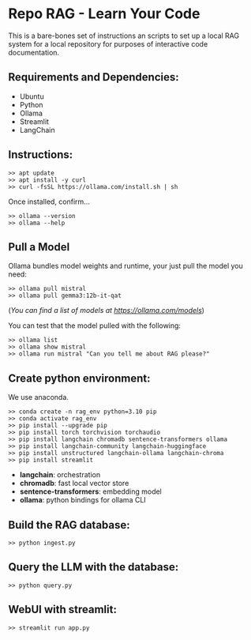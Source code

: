 Repo RAG - Learn Your Code
==========================

This is a bare-bones set of instructions an scripts to set up a local RAG
system for a local repository for purposes of interactive code documentation.

Requirements and Dependencies:
------------------------------

- Ubuntu
- Python
- Ollama
- Streamlit
- LangChain

Instructions:
-------------

```
>> apt update
>> apt install -y curl
>> curl -fsSL https://ollama.com/install.sh | sh
```

Once installed, confirm...

```
>> ollama --version
>> ollama --help
```

Pull a Model
------------

Ollama bundles model weights and runtime, your just pull the model you need:

```
>> ollama pull mistral
>> ollama pull gemma3:12b-it-qat
```

(*You can find a list of models at https://ollama.com/models*)

You can test that the model pulled with the following:

```
>> ollama list
>> ollama show mistral
>> ollama run mistral "Can you tell me about RAG please?"
```


Create python environment:
--------------------------

We use anaconda.

```
>> conda create -n rag_env python=3.10 pip
>> conda activate rag_env
>> pip install --upgrade pip
>> pip install torch torchvision torchaudio
>> pip install langchain chromadb sentence-transformers ollama
>> pip install langchain-community langchain-huggingface
>> pip install unstructured langchain-ollama langchain-chroma
>> pip install streamlit
```

- **langchain**: orchestration
- **chromadb**: fast local vector store
- **sentence-transformers**: embedding model
- **ollama**: python bindings for ollama CLI

Build the RAG database:
-----------------------

```
>> python ingest.py
```

Query the LLM with the database:
--------------------------------

```
>> python query.py
```

WebUI with streamlit:
---------------------

```
>> streamlit run app.py
```